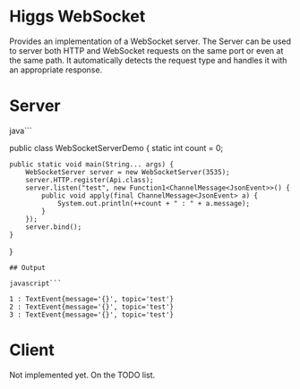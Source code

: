 # Higgs WebSocket

Provides an implementation of a WebSocket server.
The Server can be used to server both HTTP and WebSocket requests on the same port or even at the same path.
It automatically detects the request type and handles it with an appropriate response.

# Server

java```

public class WebSocketServerDemo {
	static int count = 0;

	public static void main(String... args) {
		WebSocketServer server = new WebSocketServer(3535);
		server.HTTP.register(Api.class);
		server.listen("test", new Function1<ChannelMessage<JsonEvent>>() {
			public void apply(final ChannelMessage<JsonEvent> a) {
				System.out.println(++count + " : " + a.message);
			}
		});
		server.bind();
	}
}

```
## Output

javascript```

1 : TextEvent{message='{}', topic='test'}
2 : TextEvent{message='{}', topic='test'}
3 : TextEvent{message='{}', topic='test'}

```

# Client
 Not implemented yet. On the TODO list.